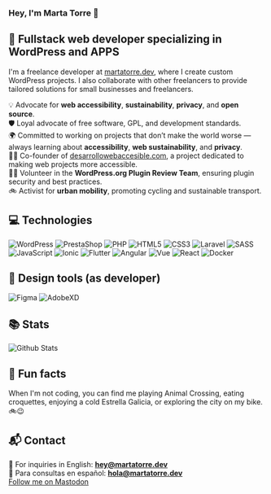 ### Hey, I'm Marta Torre 👋

## 🚀 Fullstack web developer specializing in WordPress and APPS

I'm a freelance developer at [martatorre.dev](https://martatorre.dev), where I create custom WordPress projects. I also collaborate with other freelancers to provide tailored solutions for small businesses and freelancers.

💡 Advocate for **web accessibility**, **sustainability**, **privacy**, and **open source**.  
🛡️ Loyal advocate of free software, GPL, and development standards.  
🌍 Committed to working on projects that don’t make the world worse — always learning about **accessibility**, **web sustainability**, and **privacy**.  
👩‍💻 Co-founder of [desarrollowebaccesible.com](https://desarrollowebaccesible.com), a project dedicated to making web projects more accessible.  
🙋‍♀️ Volunteer in the **WordPress.org Plugin Review Team**, ensuring plugin security and best practices.  
🚲 Activist for **urban mobility**, promoting cycling and sustainable transport.  

## 💻 Technologies

![WordPress](https://img.shields.io/badge/-WordPress-21759B?style=plastic&logo=wordpress&logoColor=white)
![PrestaShop](https://img.shields.io/badge/-PrestaShop-DF0067?style=plastic&logo=prestashop&logoColor=white)
![PHP](https://img.shields.io/badge/-PHP-777BB4?style=plastic&logo=php&logoColor=white)
![HTML5](https://img.shields.io/badge/-HTML5-E34F26?style=plastic&logo=html5&logoColor=white)
![CSS3](https://img.shields.io/badge/-CSS3-1572B6?style=plastic&logo=css3&logoColor=white)
![Laravel](https://img.shields.io/badge/-Laravel-FF2D20?style=plastic&logo=laravel&logoColor=white)
![SASS](https://img.shields.io/badge/-SASS-CC6699?style=plastic&logo=sass&logoColor=white)  
![JavaScript](https://img.shields.io/badge/-JavaScript-F7DF1E?style=plastic&logo=JavaScript&logoColor=black)
![Ionic](https://img.shields.io/badge/-Ionic-3880FF?style=plastic&logo=ionic&logoColor=black)
![Flutter](https://img.shields.io/badge/-Flutter-02569B?style=plastic&logo=flutter&logoColor=white)
![Angular](https://img.shields.io/badge/-Angular-DD0031?style=plastic&logo=angular)
![Vue](https://img.shields.io/badge/-Vue-4FC08D?style=plastic&logo=vue.js&logoColor=white)
![React](https://img.shields.io/badge/-React-61DAFB?style=plastic&logo=react&logoColor=white)
![Docker](https://img.shields.io/badge/-Docker-2496ED?style=plastic&logo=docker&logoColor=white)

## 🎨 Design tools (as developer)
![Figma](https://img.shields.io/badge/-Figma-F24E1E?style=plastic&logo=figma&logoColor=white)
![AdobeXD](https://img.shields.io/badge/-Adobe%20XD-FF26BE?style=flat&logo=Adobe%20XD&logoColor=white)

## 📚 Stats
![Github Stats](https://github-readme-stats.vercel.app/api?username=martatorredev&count_private=true&show_icons=true&include_all_commits=true)

## 🍻 Fun facts
When I'm not coding, you can find me playing Animal Crossing, eating croquettes, enjoying a cold Estrella Galicia, or exploring the city on my bike. 🚲😉

## 📬 Contact
📧 For inquiries in English: **hey@martatorre.dev**  
📧 Para consultas en español: **hola@martatorre.dev**  
[Follow me on Mastodon](https://masto.es/@martatorredev)



